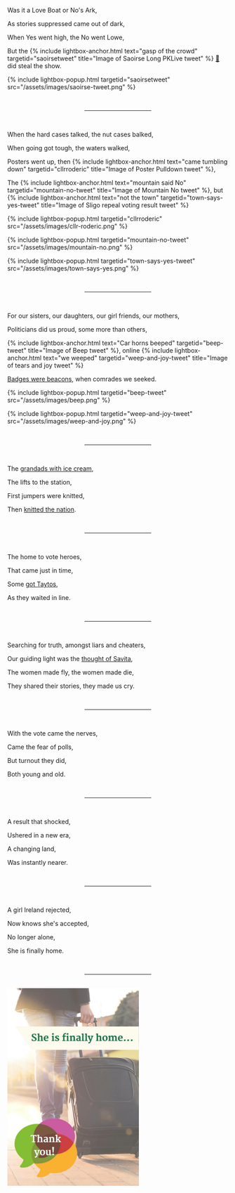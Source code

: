 Was it a Love Boat or No's Ark,

As stories suppressed came out of dark,

When Yes went high, the No went Lowe,

But the {% include lightbox-anchor.html text="gasp of the crowd" targetid="saoirsetweet" title="Image of Saoirse Long PKLive tweet" %} [🎥](https://twitter.com/EricaHome1/status/999407960781742080 "Original Saoirse Long PKLIve tweet (video - but does not include politician comments nor the resulting crowd reaction") did steal the show.

{% include lightbox-popup.html targetid="saoirsetweet" src="/assets/images/saoirse-tweet.png" %}

<br />
<hr style="width: 30%; margin-left: auto; margin-right: auto;" />
<br />

When the hard cases talked, the nut cases balked,

When going got tough, the waters walked,

Posters went up, then {% include lightbox-anchor.html text="came tumbling down" targetid="cllrroderic" title="Image of Poster Pulldown tweet" %},

The {% include lightbox-anchor.html text="mountain said No" targetid="mountain-no-tweet" title="Image of Mountain No tweet" %}, but {% include lightbox-anchor.html text="not the town" targetid="town-says-yes-tweet" title="Image of Sligo repeal voting result tweet" %}

<!--
The [mountain said No](https://twitter.com/rtenews/status/997064195538534400), but [not the town](https://twitter.com/thejournal_ie/status/1000427302768046080).
-->

{% include lightbox-popup.html targetid="cllrroderic" src="/assets/images/cllr-roderic.png" %}

{% include lightbox-popup.html targetid="mountain-no-tweet" src="/assets/images/mountain-no.png" %}

{% include lightbox-popup.html targetid="town-says-yes-tweet" src="/assets/images/town-says-yes.png" %}

<br />
<hr style="width: 30%; margin-left: auto; margin-right: auto;" />
<br />

For our sisters, our daughters, our girl friends, our mothers,

Politicians did us proud, some more than others,


{% include lightbox-anchor.html text="Car horns beeped" targetid="beep-tweet" title="Image of Beep tweet" %}, online {% include lightbox-anchor.html text="we weeped" targetid="weep-and-joy-tweet" title="Image of tears and joy tweet" %}

<!--
[Car horns beeped](https://twitter.com/mondaygirl/status/999548157733175301), online [we weeped](https://twitter.com/BarryLenihan/status/1000395568496234497),
-->

[Badges were beacons](https://twitter.com/EmerTheScreamer/status/999539247471316992), when comrades we seeked.

{% include lightbox-popup.html targetid="beep-tweet" src="/assets/images/beep.png" %}

{% include lightbox-popup.html targetid="weep-and-joy-tweet" src="/assets/images/weep-and-joy.png" %}

<br />
<hr style="width: 30%; margin-left: auto; margin-right: auto;" />
<br />

The [grandads with ice cream](https://twitter.com/AnTaobhRua/status/999617861747380224 "Grandads with ice cream tweeted image..."),

The lifts to the station,

First jumpers were knitted,

Then [knitted the nation](https://twitter.com/HoorayForNiamh/status/999272813465866240).

<br />
<hr style="width: 30%; margin-left: auto; margin-right: auto;" />
<br />

The home to vote heroes,

That came just in time,

Some [got Taytos](https://twitter.com/AoifeNiRaif/status/999739576162963457),

As they waited in line.

<br />
<hr style="width: 30%; margin-left: auto; margin-right: auto;" />
<br />

Searching for truth, amongst liars and cheaters,

Our guiding light was the [thought of Savita](https://twitter.com/Together4yes/status/1001010635872849920),

The women made fly, the women made die,

They shared their stories, they made us cry.

<br />
<hr style="width: 30%; margin-left: auto; margin-right: auto;" />
<br />

With the vote came the nerves,

Came the fear of polls,

But turnout they did,

Both young and old.

<br />
<hr style="width: 30%; margin-left: auto; margin-right: auto;" />
<br />

A result that shocked,

Ushered in a new era,

A changing land,

Was instantly nearer.

<br />
<hr style="width: 30%; margin-left: auto; margin-right: auto;" />
<br />

A girl Ireland rejected,

Now knows she's accepted,

No longer alone,

She is finally home.

<br />
<hr style="width: 30%; margin-left: auto; margin-right: auto;" />
<br />

<img src="/assets/images/she-is-finally-home-image.jpg" style="max-width:300px;" />

<!--

TODO - References
[came tumbling down](https://twitter.com/rodericogorman/status/991642555120078849)
-->
